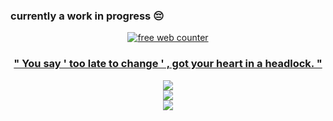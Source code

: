### currently a work in progress 😔

<div align=center><a href='https://www.counter12.com'><img src='https://www.counter12.com/img-bc7WD63a7Zz6Bw85-26.gif' border='0' alt='free web counter'>

### " You say ' too late to change ' , got your heart in a headlock. "

<div align=center><img src="https://gifcity.carrd.co/assets/images/gallery81/98a8a387.gif?v=47652796"/>
<div align=center><img src="https://gifcity.carrd.co/assets/images/gallery42/b42e60b6.gif?v=47652796"/>







<div align=center><img src="https://gifcity.carrd.co/assets/images/gallery44/b3795190.gif?v=47652796"/>
